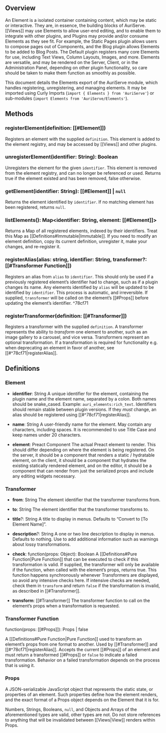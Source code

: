 ## Overview

An Element is a isolated container containing content, which may be static or interactive. They are, in essence, the building blocks of AuriServe. [[Views]] may use Elements to allow user-end editing, and to enable them to integrate with other plugins, and Plugins may provide and/or consume Elements as they see fit. For example, the Static Pages plugin allows users to compose pages out of Components, and the Blog plugin allows Elements to be added to Blog Posts. The Default plugin registers many core Elements for use, including Text Views, Column Layouts, Images, and more. Elements are versatile, and may be rendered on the Server, Client, or in the Administration Panel, depending on other plugin functionality, so care should be taken to make them function as smoothly as possible.

This document details the Elements export of the AuriServe module, which handles registering, unregistering, and managing elements. It may be imported using Curly Imports (`import { Elements } from 'AuriServe'`) or sub-modules (`import Elements from 'AuriServe/Elements'`).

## Methods

### registerElement(definition: [[#Element]])

Registers an element with the supplied `definition`. This element is added to the element registry, and may be accessed by [[Views]] and other plugins.

### unregisterElement(identifier: String): Boolean

Unregisters the element for the given `identifier`. This element is removed from the element registry, and can no longer be referenced or used. Returns true if the element existed and has been removed, false otherwise.

### getElement(identifier: String): [[#Element]] | `null`

Returns the element identified by `identifier`. If no matching element has been registered, returns `null`.

### listElements(): Map<identifier: String, element: [[#Element]]>

Returns a Map of all registered elements, indexed by their identifiers. Treat this Map as [[Definitions#Immutable|Immutable]]. If you need to modify an element definition, copy its current definition, unregister it, make your changes, and re-register it. 

### registerAlias(alias: string, identifier: String, transformer?: [[#Transformer Function]])

Registers an alias from `alias` to `identifier`. This should only be used if a previously registered element’s identifier had to change, such as if a plugin changes its name. Any elements identified by `alias` will be updated to be identified by `identifier`. This process is automatic, and irreversible. If supplied, `transformer` will be called on the element’s [[#Props]] before updating the element’s identifier. ^78cf71
	
### registerTransformer(definition: [[#Transformer]])

Registers a transformer with the supplied `definition`. A transformer represents the ability to *transform* one element to another, such as an image gallery to a carousel, and vice versa. Transformers represent an optional transformation. If a transformation is required for functionality e.g. when deprecating an element in favor of another, see [[#^78cf71|registerAlias]].

## Definitions

### Element

- **identifier**:  String
	A unique identifier for the element, containing the plugin name and the element name, separated by a colon. Both names should be snake_cased. Example: `auri_elements:rich_text`. Identifiers should remain stable between plugin versions. If they *must* change, an alias should be registered using [[#^78cf71|registerAlias]].
	
- **name**:  String
	A user-friendly name for the element. May contain any characters, including spaces. It is recommended to use Title Case and keep names under 20 characters.

- **element**: Preact Component
	The actual Preact element to render. This should differ depending on where the element is being registered. On the server, it should be a component that renders a static / hydratable element, on the client, it should be a component that hydrates the existing statically rendered element, and on the editor, it should be a component that can render from just the serialized props and include any editing widgets necessary.

### Transformer

- **from**: String
	The element identifier that the transformer transforms from.

- **to**: String
	The element identifier that the transformer transforms to.

- **title**?: String
	A title to display in menus. Defaults to “Convert to \[To Element Name\]”.

- **description**?: String
	A one or two line description to display in menus. Defaults to nothing. Use to add additional information such as warnings about lossy transformations.

- **check**: function(props: Object): Boolean
	A [[Definitions#Pure Function|Pure Function]] that can be executed to check if this transformation is valid. If supplied, the transformer will only be available if the function, when called with the element’s props, returns true. This function happens synchronously whenever Transformers are displayed, so avoid any intensive checks here. If intensive checks are needed, check them in `transform` and return `false` if the transformation is invalid, as described in [[#Transformer]].
	
- **transform**: [[#Transformer]]
	The transformer function to call on the element’s props when a transformation is requested.

### Transformer Function

function(props: [[#Props]]): Props | false

A [[Definitions#Pure Function|Pure Function]] used to transform an element’s props from one format to another. Used by [[#Transformer]] and [[#^78cf71|registerAlias]]. Accepts the current [[#Props]] of an element and must return a transformed [[#Props]] or `false` to indicate a failed transformation. Behavior on a failed transformation depends on the process that is using it.

### Props

A JSON-serializable JavaScript object that represents the static state, or properties of an element. Such properties define how the element renders, and the exact format of a Props object depends on the Element that it is for.

Numbers, Strings, Booleans, `null`, and Objects and Arrays of the aforementioned types are valid, other types are not. Do not store references to anything that will be invalidated between [[Views|View]] renders within Props.